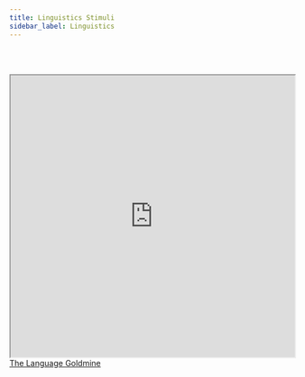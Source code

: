 ```yaml
---
title: Linguistics Stimuli
sidebar_label: Linguistics
---
```


<br></br>
<iframe src="http://languagegoldmine.com" width="100%" height="500" title="CSS Stacking, Absolute 1"></iframe>
<figcaption><a href = "http://languagegoldmine.com">The Language Goldmine</a></figcaption>
